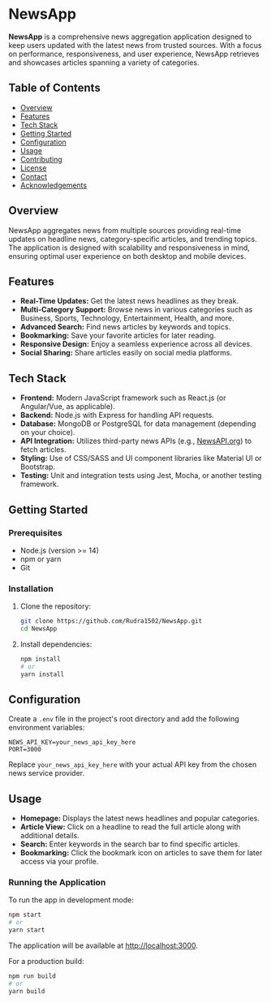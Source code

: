 # NewsApp

**NewsApp** is a comprehensive news aggregation application designed to keep users updated with the latest news from trusted sources. With a focus on performance, responsiveness, and user experience, NewsApp retrieves and showcases articles spanning a variety of categories.

## Table of Contents
- [Overview](#overview)
- [Features](#features)
- [Tech Stack](#tech-stack)
- [Getting Started](#getting-started)
- [Configuration](#configuration)
- [Usage](#usage)
- [Contributing](#contributing)
- [License](#license)
- [Contact](#contact)
- [Acknowledgements](#acknowledgements)

## Overview
NewsApp aggregates news from multiple sources providing real-time updates on headline news, category-specific articles, and trending topics. The application is designed with scalability and responsiveness in mind, ensuring optimal user experience on both desktop and mobile devices.

## Features
- **Real-Time Updates:** Get the latest news headlines as they break.
- **Multi-Category Support:** Browse news in various categories such as Business, Sports, Technology, Entertainment, Health, and more.
- **Advanced Search:** Find news articles by keywords and topics.
- **Bookmarking:** Save your favorite articles for later reading.
- **Responsive Design:** Enjoy a seamless experience across all devices.
- **Social Sharing:** Share articles easily on social media platforms.

## Tech Stack
- **Frontend:** Modern JavaScript framework such as React.js (or Angular/Vue, as applicable).
- **Backend:** Node.js with Express for handling API requests.
- **Database:** MongoDB or PostgreSQL for data management (depending on your choice).
- **API Integration:** Utilizes third-party news APIs (e.g., [NewsAPI.org](https://newsapi.org/)) to fetch articles.
- **Styling:** Use of CSS/SASS and UI component libraries like Material UI or Bootstrap.
- **Testing:** Unit and integration tests using Jest, Mocha, or another testing framework.

## Getting Started

### Prerequisites
- Node.js (version >= 14)
- npm or yarn
- Git

### Installation
1. Clone the repository:
   ```bash
   git clone https://github.com/Rudra1502/NewsApp.git
   cd NewsApp
   ```
2. Install dependencies:
   ```bash
   npm install
   # or
   yarn install
   ```

## Configuration
Create a `.env` file in the project's root directory and add the following environment variables:
```dotenv
NEWS_API_KEY=your_news_api_key_here
PORT=3000
```
Replace `your_news_api_key_here` with your actual API key from the chosen news service provider.

## Usage
- **Homepage:** Displays the latest news headlines and popular categories.
- **Article View:** Click on a headline to read the full article along with additional details.
- **Search:** Enter keywords in the search bar to find specific articles.
- **Bookmarking:** Click the bookmark icon on articles to save them for later access via your profile.

### Running the Application
To run the app in development mode:
```bash
npm start
# or
yarn start
```
The application will be available at [http://localhost:3000](http://localhost:3000).

For a production build:
```bash
npm run build
# or
yarn build
```

